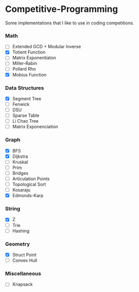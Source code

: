 # Competitive-Programming
Some implementations that I like to use in coding competitions.

### Math
- [ ] Extended GCD + Modular Inverse
- [X] Totient Function
- [ ] Matrix Exponentiaton
- [ ] Miller-Rabin
- [ ] Pollard Rho
- [X] Mobius Function

### Data Structures
- [X] Segment Tree
- [ ] Fenwick
- [ ] DSU
- [ ] Sparse Table
- [ ] Li Chao Tree
- [ ] Matrix Exponenciation

### Graph
- [X] BFS
- [X] Dijkstra
- [ ] Kruskal
- [ ] Prim
- [ ] Bridges
- [ ] Articulation Points
- [ ] Topological Sort
- [ ] Kosaraju
- [X] Edmonds-Karp
 
### String
- [X] Z
- [ ] Trie
- [ ] Hashing

### Geometry
- [X] Struct Point
- [ ] Convex Hull

### Miscellaneous
- [ ] Knapsack
